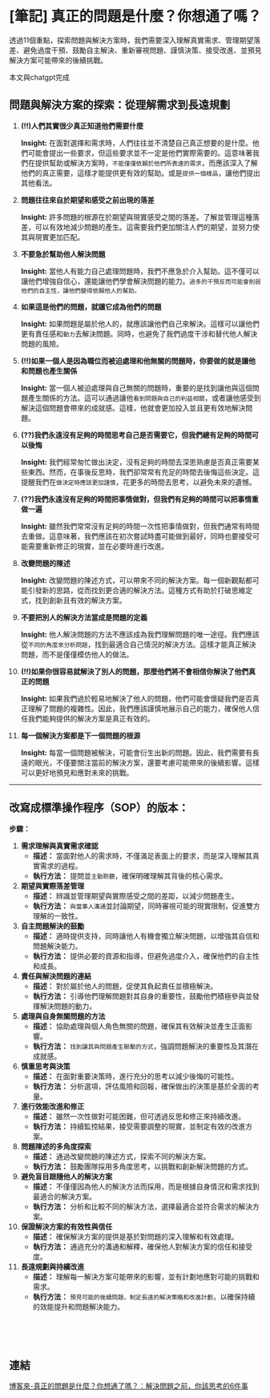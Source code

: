 # [筆記] 真正的問題是什麼？你想通了嗎？


透過11個重點，探索問題與解決方案時，我們需要深入理解真實需求、管理期望落差、避免過度干預、鼓勵自主解決、重新審視問題、謹慎決策、接受改進、並預見解決方案可能帶來的後續挑戰。

<!--more-->
本文與chatgpt完成

## 問題與解決方案的探索：從理解需求到長遠規劃

1. **(!!)人們其實很少真正知道他們需要什麼**

   **Insight:** 在面對選擇和需求時，人們往往並不清楚自己真正想要的是什麼。他們可能會提出一些要求，但這些要求並不一定是他們實際需要的。這意味著我們在提供幫助或解決方案時，`不能僅僅依賴於他們所表達的需求`，而應該深入了解他們的真正需要，這樣才能提供更有效的幫助。或是`提供一個樣品`，讓他們提出其他看法。
2. **問題往往來自於期望和感受之前出現的落差**

   **Insight:** 許多問題的根源在於期望與現實感受之間的落差。了解並管理這種落差，可以有效地減少問題的產生。這需要我們更加關注人們的期望，並努力使其與現實更加匹配。
3. **不要急於幫助他人解決問題**

   **Insight:** 當他人有能力自己處理問題時，我們不應急於介入幫助。這不僅可以讓他們增強自信心，還能讓他們學會解決問題的能力。`過多的干預反而可能會削弱他們的自主性，讓他們變得依賴他人的幫助。`
4. **如果這是他們的問題，就讓它成為他們的問題**

   **Insight:** 如果問題是屬於他人的，就應該讓他們自己來解決。這樣可以讓他們更有責任感和`動力`去解決問題。同時，也避免了我們過度干涉和替代他人解決問題的風險。
5. **(!!)如果一個人是因為職位而被迫處理和他無關的問題時，你要做的就是讓他和問題也產生關係**

   **Insight:** 當一個人被迫處理與自己無關的問題時，重要的是找到讓他與這個問題產生關係的方法。這可以通過讓他`看到問題與自己的利益相關`，或者讓他感受到解決這個問題會帶來的成就感。這樣，他就會更加投入並且更有效地解決問題。
6. **(??)我們永遠沒有足夠的時間思考自己是否需要它，但我們總有足夠的時間可以後悔**

   **Insight:** 我們經常匆忙做出決定，沒有足夠的時間去深思熟慮是否真正需要某些東西。然而，在事後反思時，我們卻常常有充足的時間去後悔這些決定。這提醒我們在`做決定時應該更加謹慎`，花更多的時間去思考，以避免未來的遺憾。
7. **(??)我們永遠沒有足夠的時間把事情做對，但我們有足夠的時間可以把事情重做一遍**

   **Insight:** 雖然我們常常沒有足夠的時間一次性把事情做對，但我們通常有時間去重做。這意味著，我們應該在初次嘗試時盡可能做到最好，同時也要接受可能需要重新修正的現實，並在必要時進行改進。
8. **改變問題的陳述**

   **Insight:** 改變問題的陳述方式，可以帶來不同的解決方案。每一個新觀點都可能引發新的思路，從而找到更合適的解決方法。這種方式有助於打破思維定式，找到創新且有效的解決方案。
9. **不要把別人的解決方法當成是問題的定義**

   **Insight:** 他人解決問題的方法不應該成為我們理解問題的唯一途徑。我們應該從`不同的角度來分析問題`，找到最適合自己情況的解決方法。這樣才能真正解決問題，而不是僅僅模仿他人的做法。
10. **(!!)如果你很容易就解決了別人的問題，那麼他們將不會相信你解決了他們真正的問題**

    **Insight:** 如果我們過於輕易地解決了他人的問題，他們可能會懷疑我們是否真正理解了問題的複雜性。因此，我們應該謹慎地展示自己的能力，確保他人信任我們能夠提供的解決方案是真正有效的。
11. **每一個解決方案都是下一個問題的根源**

    **Insight:** 每當一個問題被解決，可能會衍生出新的問題。因此，我們需要有長遠的眼光，不僅要關注當前的解決方案，還要考慮可能帶來的後續影響。這樣可以更好地預見和應對未來的挑戰。

---

## 改寫成標準操作程序（SOP）的版本：

**步驟：**

1. **需求理解與真實需求確認**
   - **描述：** 當面對他人的需求時，不僅滿足表面上的要求，而是深入理解其真實需求的過程。
   - **執行方法：** 提問並`主動聆聽`，確保明確理解其背後的核心需求。
2. **期望與實際落差管理**
   - **描述：** 辨識並管理期望與實際感受之間的差距，以減少問題產生。
   - **執行方法：** `與當事人溝通`並討論期望，同時審視可能的現實限制，促進雙方理解的一致性。
3. **自主問題解決的鼓勵**
   - **描述：** 適時提供支持，同時讓他人有機會獨立解決問題，以增強其自信和問題解決能力。
   - **執行方法：** 提供必要的資源和指導，但避免過度介入，確保他們的自主性和成長。
4. **責任與解決問題的連結**
   - **描述：** 對於屬於他人的問題，促使其負起責任並積極解決。
   - **執行方法：** 引導他們理解問題對其自身的重要性，鼓勵他們積極參與並發揮解決問題的動力。
5. **處理與自身無關問題的方法**
   - **描述：** 協助處理與個人角色無關的問題，確保其有效解決並產生正面影響。
   - **執行方法：** `找到讓其與問題產生聯繫的方式`，強調問題解決的重要性及其潛在成就感。
6. **慎重思考與決策**
   - **描述：** 在面對重要決策時，進行充分的思考以減少後悔的可能性。
   - **執行方法：** 分析選項，評估風險和回報，確保做出的決策是基於全面的考量。
7. **進行效能改進和修正**
   - **描述：** 雖然一次性做對可能困難，但可透過反思和修正來持續改進。
   - **執行方法：** 持續監控結果，接受需要調整的現實，並制定有效的改進方案。
8. **問題陳述的多角度探索**
   - **描述：** 通過改變問題的陳述方式，探索不同的解決方案。
   - **執行方法：** 鼓勵團隊採用多角度思考，以挑戰和創新解決問題的方式。
9. **避免盲目跟隨他人的解決方案**
   - **描述：** 不僅僅因為他人的解決方法而採用，而是根據自身情況和需求找到最適合的解決方案。
   - **執行方法：** 分析和比較不同的解決方法，選擇最適合並符合需求的解決方案。
10. **保證解決方案的有效性與信任**
    - **描述：** 確保解決方案的提供是基於對問題的深入理解和有效處理。
    - **執行方法：** 通過充分的溝通和解釋，確保他人對解決方案的信任和接受度。
11. **長遠規劃與持續改進**
    - **描述：** 理解每一解決方案可能帶來的影響，並有計劃地應對可能的挑戰和需求。
    - **執行方法：** `預見可能的後續問題，制定長遠的解決策略和改進計劃`，以確保持續的效能提升和問題解決能力。

‌

‌

## 連結

[博客來-真正的問題是什麼？你想通了嗎？：解決問題之前，你該思考的6件事](https://www.books.com.tw/products/0010470961 "‌")
